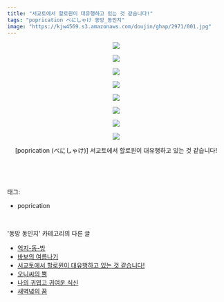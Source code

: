 ```yaml
---
title: "서교토에서 할로윈이 대유행하고 있는 것 같습니다!"
tags: "poprication べにしゃけ 동방_동인지"
image: "https://kjw4569.s3.amazonaws.com/doujin/ghap/2971/001.jpg"
---
```

<div class="article">
<p style="text-align: center; clear: none; float: none;"><img src="{{ site.imgserver3 }}/ghap/2971/001.jpg"/></p>
<p style="text-align: center; clear: none; float: none;"><img src="{{ site.imgserver3 }}/ghap/2971/002.jpg"/></p>
<p style="text-align: center; clear: none; float: none;"><img src="{{ site.imgserver3 }}/ghap/2971/003.jpg"/></p>
<p style="text-align: center; clear: none; float: none;"><img src="{{ site.imgserver3 }}/ghap/2971/004.jpg"/></p>
<p style="text-align: center; clear: none; float: none;"><img src="{{ site.imgserver3 }}/ghap/2971/005.jpg"/></p>
<p style="text-align: center; clear: none; float: none;"><img src="{{ site.imgserver3 }}/ghap/2971/006.jpg"/></p>
<p style="text-align: center; clear: none; float: none;"><img src="{{ site.imgserver3 }}/ghap/2971/007.jpg"/></p>
<p style="text-align: center; clear: none; float: none;"><img src="{{ site.imgserver3 }}/ghap/2971/008.jpg"/></p>
<p style="text-align: center; clear: none; float: none;">[poprication (べにしゃけ)] 서교토에서 할로윈이 대유행하고 있는 것 같습니다!</p>
<p><br/></p>
</div><br/>
<div class="tagTrail">
<p>태그: </p>
<ul>
<li>poprication</li>
</ul>
</div><br/>
<div class="another">
<p>'동방 동인지' 카테고리의 다른 글</p>
<ul>
<li><a href="/ghap_2974">억지-동-방</a></li>
<li><a href="/ghap_2972">바보의 여름나기</a></li>
<li><a href="/ghap_2971">서교토에서 할로윈이 대유행하고 있는 것 같습니다!</a></li>
<li><a href="/ghap_2967">오니씨의 뿔</a></li>
<li><a href="/ghap_2963">나의 귀엽고 귀여운 식신</a></li>
<li><a href="/ghap_2962">새벽녘의 꿈</a></li>
</ul>
</div><br/>
<div class="cb_module cb_fluid">
<div class="cb_wrt cb_profile">
</div><!-- commentList close -->
</div><br/>
